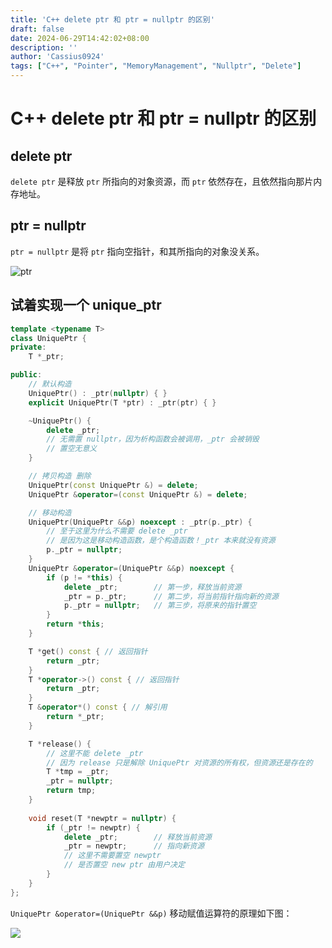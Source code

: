 ```yaml
---
title: 'C++ delete ptr 和 ptr = nullptr 的区别'
draft: false
date: 2024-06-29T14:42:02+08:00
description: ''
author: 'Cassius0924'
tags: ["C++", "Pointer", "MemoryManagement", "Nullptr", "Delete"]
---
```


# C++ delete ptr 和 ptr = nullptr 的区别

## delete ptr 

`delete ptr` 是释放 `ptr` 所指向的对象资源，而 `ptr` 依然存在，且依然指向那片内存地址。

## ptr = nullptr

`ptr = nullptr` 是将 `ptr` 指向空指针，和其所指向的对象没关系。

![ptr](https://s2.loli.net/2024/06/29/z8RCgt6krxTPZjU.jpg)

## 试着实现一个 unique_ptr

``` c++
template <typename T>
class UniquePtr {
private:
    T *_ptr;

public:
    // 默认构造
    UniquePtr() : _ptr(nullptr) { }
    explicit UniquePtr(T *ptr) : _ptr(ptr) { }

    ~UniquePtr() {
        delete _ptr;
        // 无需置 nullptr，因为析构函数会被调用，_ptr 会被销毁
        // 置空无意义
    }

    // 拷贝构造 删除
    UniquePtr(const UniquePtr &) = delete;
    UniquePtr &operator=(const UniquePtr &) = delete;

    // 移动构造
    UniquePtr(UniquePtr &&p) noexcept : _ptr(p._ptr) {
        // 至于这里为什么不需要 delete _ptr
        // 是因为这是移动构造函数，是个构造函数！_ptr 本来就没有资源
        p._ptr = nullptr;
    }
    UniquePtr &operator=(UniquePtr &&p) noexcept {
        if (p != *this) {
            delete _ptr;        // 第一步，释放当前资源
            _ptr = p._ptr;      // 第二步，将当前指针指向新的资源
            p._ptr = nullptr;   // 第三步，将原来的指针置空
        }
        return *this;
    }

    T *get() const { // 返回指针
        return _ptr;
    }
    T *operator->() const { // 返回指针
        return _ptr;
    }
    T &operator*() const { // 解引用
        return *_ptr;
    }

    T *release() {
        // 这里不能 delete _ptr
        // 因为 release 只是解除 UniquePtr 对资源的所有权，但资源还是存在的
        T *tmp = _ptr;
        _ptr = nullptr;
        return tmp;
    }
    
    void reset(T *newptr = nullptr) {
        if (_ptr != newptr) {
            delete _ptr;        // 释放当前资源
            _ptr = newptr;      // 指向新资源
            // 这里不需要置空 newptr
            // 是否置空 new ptr 由用户决定
        }
    }
};
```

`UniquePtr &operator=(UniquePtr &&p)` 移动赋值运算符的原理如下图：

![](https://s2.loli.net/2024/06/29/SIOfTD1RgjmUXVJ.png)
